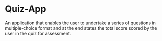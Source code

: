 # Quiz-App
An application that enables the user to undertake a series of questions in multiple-choice format and at the end states the total score scored by the user in the quiz for assessment.
